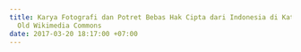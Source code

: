 ```yaml
---
title: Karya Fotografi dan Potret Bebas Hak Cipta dari Indonesia di Kategori PD Indonesian
  Old Wikimedia Commons
date: 2017-03-20 18:17:00 +07:00
---
```


